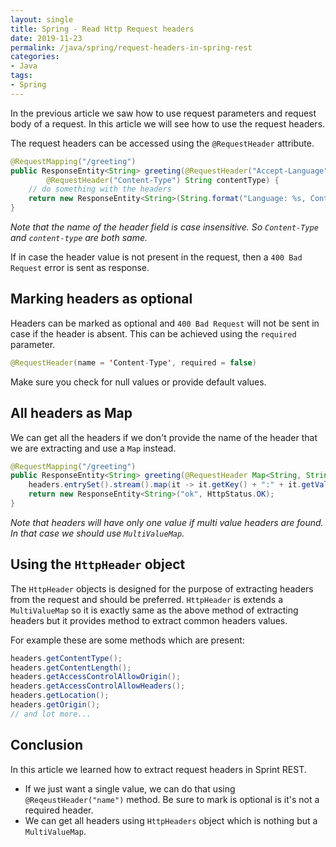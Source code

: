 ```yaml
---
layout: single
title: Spring - Read Http Request headers
date: 2019-11-23
permalink: /java/spring/request-headers-in-spring-rest
categories:
- Java
tags:
- Spring
---
```

In the previous article we saw how to use request parameters and request body of a request. In this article we will see how to use the request headers.

The request headers can be accessed using the `@RequestHeader` attribute.
```java
@RequestMapping("/greeting")
public ResponseEntity<String> greeting(@RequestHeader("Accept-Language") String language,
        @RequestHeader("Content-Type") String contentType) {
    // do something with the headers
    return new ResponseEntity<String>(String.format("Language: %s, Content Type: %s", language, contentType), HttpStatus.OK);
}
```
*Note that the name of the header field is case insensitive. So `Content-Type` and `content-type` are both same.*

If in case the header value is not present in the request, then a `400 Bad Request` error is sent as response.

## Marking headers as optional
Headers can be marked as optional and `400 Bad Request` will not be sent in case if the header is absent. This can be achieved using the `required` parameter.
```java
@RequestHeader(name = 'Content-Type', required = false)
```
Make sure you check for null values or provide default values.

## All headers as Map
We can get all the headers if we don't provide the name of the header that we are extracting and use a `Map` instead.
```java
@RequestMapping("/greeting")
public ResponseEntity<String> greeting(@RequestHeader Map<String, String> headers) {
    headers.entrySet().stream().map(it -> it.getKey() + ":" + it.getValue()).forEach(System.out::println);
    return new ResponseEntity<String>("ok", HttpStatus.OK);
}
```
*Note that headers will have only one value if multi value headers are found. In that case we should use `MultiValueMap`.*


## Using the `HttpHeader` object
The `HttpHeader` objects is designed for the purpose of extracting headers from the request and should be preferred. `HttpHeader` is extends a `MultiValueMap` so it is exactly same as the above method of extracting headers but it provides method to extract common headers values.

For example these are some methods which are present:
```java
headers.getContentType();
headers.getContentLength();
headers.getAccessControlAllowOrigin();
headers.getAccessControlAllowHeaders();
headers.getLocation();
headers.getOrigin();
// and lot more...
```

## Conclusion
In this article we learned how to extract request headers in Sprint REST.

- If we just want a single value, we can do that using `@ReqeustHeader("name")` method. Be sure to mark is optional is it's not a required header.
- We can get all headers using `HttpHeaders` object which is nothing but a `MultiValueMap`.
